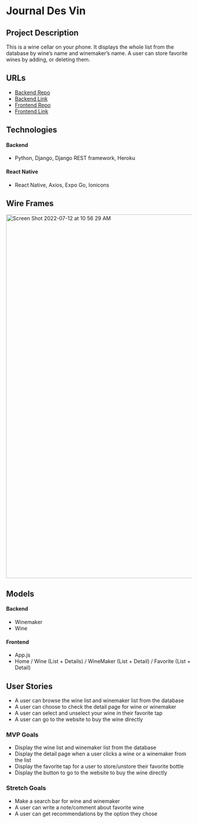 # Journal Des Vin

## Project Description

This is a wine cellar on your phone. It displays the whole list from the database by wine’s name and winemaker’s name. A user can store favorite wines by adding, or deleting them.

## URLs

- [Backend Repo](https://github.com/Bom-dev/journal_des_vin_back)
- [Backend Link](https://journal-des-vin.herokuapp.com/)
- [Frontend Repo](https://github.com/Bom-dev/journal_des_vin)
- [Frontend Link](https://expo.dev/%40bom_dev/journal_des_vin?serviceType=classic&distribution=expo-go&releaseChannel=default)

## Technologies

#### Backend

- Python, Django, Django REST framework, Heroku

#### React Native

- React Native, Axios, Expo Go, Ionicons

## Wire Frames

<img width="983" alt="Screen Shot 2022-07-12 at 10 56 29 AM" src="https://media.git.generalassemb.ly/user/42781/files/1bb822a9-e57c-4c14-9e6e-7f1436a213bf">

## Models

#### Backend

- Winemaker
- Wine

#### Frontend

- App.js
- Home / Wine (List + Details) / WineMaker (List + Detail) / Favorite (List + Detail)

## User Stories

- A user can browse the wine list and winemaker list from the database
- A user can choose to check the detail page for wine or winemaker
- A user can select and unselect your wine in their favorite tap
- A user can go to the website to buy the wine directly

### MVP Goals

- Display the wine list and winemaker list from the database
- Display the detail page when a user clicks a wine or a winemaker from the list
- Display the favorite tap for a user to store/unstore their favorite bottle
- Display the button to go to the website to buy the wine directly

### Stretch Goals

- Make a search bar for wine and winemaker
- A user can write a note/comment about favorite wine
- A user can get recommendations by the option they chose
